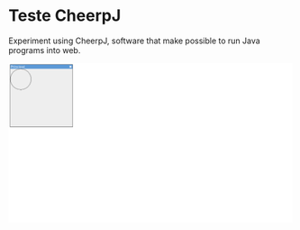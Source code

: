 # Teste CheerpJ

Experiment using CheerpJ, software that make possible to run Java programs into web.

![alt text](./demonstration.png)
